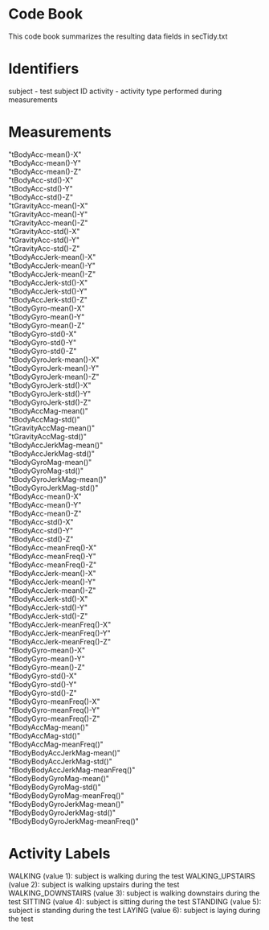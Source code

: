 # Code Book

This code book summarizes the resulting data fields in secTidy.txt

# Identifiers

subject - test subject ID
activity - activity type performed during measurements

# Measurements
"tBodyAcc-mean()-X"               
"tBodyAcc-mean()-Y"              
"tBodyAcc-mean()-Z"               
"tBodyAcc-std()-X"               
"tBodyAcc-std()-Y"                
"tBodyAcc-std()-Z"               
"tGravityAcc-mean()-X"            
"tGravityAcc-mean()-Y"           
"tGravityAcc-mean()-Z"            
"tGravityAcc-std()-X"            
"tGravityAcc-std()-Y"            
"tGravityAcc-std()-Z"            
"tBodyAccJerk-mean()-X"           
"tBodyAccJerk-mean()-Y"          
"tBodyAccJerk-mean()-Z"           
"tBodyAccJerk-std()-X"           
"tBodyAccJerk-std()-Y"            
"tBodyAccJerk-std()-Z"           
"tBodyGyro-mean()-X"              
"tBodyGyro-mean()-Y"             
"tBodyGyro-mean()-Z"              
"tBodyGyro-std()-X"              
"tBodyGyro-std()-Y"               
"tBodyGyro-std()-Z"              
"tBodyGyroJerk-mean()-X"          
"tBodyGyroJerk-mean()-Y"         
"tBodyGyroJerk-mean()-Z"          
"tBodyGyroJerk-std()-X"          
"tBodyGyroJerk-std()-Y"           
"tBodyGyroJerk-std()-Z"          
"tBodyAccMag-mean()"              
"tBodyAccMag-std()"              
"tGravityAccMag-mean()"           
"tGravityAccMag-std()"           
"tBodyAccJerkMag-mean()"          
"tBodyAccJerkMag-std()"          
"tBodyGyroMag-mean()"             
"tBodyGyroMag-std()"             
"tBodyGyroJerkMag-mean()"         
"tBodyGyroJerkMag-std()"         
"fBodyAcc-mean()-X"               
"fBodyAcc-mean()-Y"              
"fBodyAcc-mean()-Z"               
"fBodyAcc-std()-X"               
"fBodyAcc-std()-Y"                
"fBodyAcc-std()-Z"               
"fBodyAcc-meanFreq()-X"           
"fBodyAcc-meanFreq()-Y"          
"fBodyAcc-meanFreq()-Z"           
"fBodyAccJerk-mean()-X"          
"fBodyAccJerk-mean()-Y"           
"fBodyAccJerk-mean()-Z"          
"fBodyAccJerk-std()-X"            
"fBodyAccJerk-std()-Y"           
"fBodyAccJerk-std()-Z"            
"fBodyAccJerk-meanFreq()-X"      
"fBodyAccJerk-meanFreq()-Y"       
"fBodyAccJerk-meanFreq()-Z"      
"fBodyGyro-mean()-X"              
"fBodyGyro-mean()-Y"             
"fBodyGyro-mean()-Z"              
"fBodyGyro-std()-X"              
"fBodyGyro-std()-Y"               
"fBodyGyro-std()-Z"              
"fBodyGyro-meanFreq()-X"          
"fBodyGyro-meanFreq()-Y"         
"fBodyGyro-meanFreq()-Z"          
"fBodyAccMag-mean()"             
"fBodyAccMag-std()"               
"fBodyAccMag-meanFreq()"         
"fBodyBodyAccJerkMag-mean()"      
"fBodyBodyAccJerkMag-std()"      
"fBodyBodyAccJerkMag-meanFreq()"  
"fBodyBodyGyroMag-mean()"        
"fBodyBodyGyroMag-std()"          
"fBodyBodyGyroMag-meanFreq()"    
"fBodyBodyGyroJerkMag-mean()"     
"fBodyBodyGyroJerkMag-std()"     
"fBodyBodyGyroJerkMag-meanFreq()" 

# Activity Labels

WALKING (value 1): subject is walking during the test
WALKING_UPSTAIRS (value 2): subject is walking upstairs during the test
WALKING_DOWNSTAIRS (value 3): subject is walking downstairs during the test
SITTING (value 4): subject is sitting during the test
STANDING (value 5): subject is standing during the test
LAYING (value 6): subject is laying during the test
